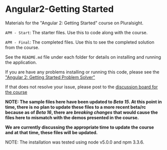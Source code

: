 # Angular2-Getting Started
Materials for the "Angular 2: Getting Started" course on Pluralsight.

`APM - Start`: The starter files. Use this to code along with the course.

`APM - Final`: The completed files. Use this to see the completed solution from the course.

See the `README.md` file under each folder for details on installing and running the application.

If you are have any problems installing or running this code, please see the ["Angular 2: Getting Started Problem Solver"](http://blogs.msmvps.com/deborahk/angular-2-getting-started-problem-solver/)

If that does not resolve your issue, please post to the [discussion board for the course](https://app.pluralsight.com/library/courses/angular-2-getting-started/discussion)

<b>NOTE: The sample files here have been updated to <i>Beta 15</i>. At this point in time, there is no plan to update these files to a more recent beta/rc because as of <i>Beta 16</i>, there are <i>breaking changes</i> that would cause the files here to mismatch with the demos presented in the course.

We are currently discussing the appropriate time to update the course and at that time, these files will be updated.</b>

NOTE: The installation was tested using node v5.0.0 and npm 3.3.6.
